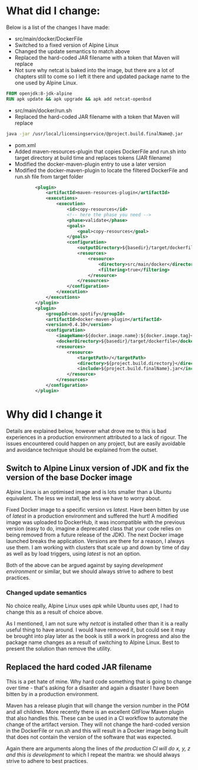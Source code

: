 
# What did I change:
Below is a list of the changes I have made:

* src/main/docker/DockerFile
 * Switched to a fixed version of Alpine Linux
 * Changed the update semantics to match above
 * Replaced the hard-coded JAR filename with a token that Maven will replace
 * Not sure why netcat is baked into the image, but there are a lot of chapters still to come so I left it there and updated package name to the one used by Alpine Linux.

 ```Dockerfile
FROM openjdk:8-jdk-alpine
RUN apk update && apk upgrade && apk add netcat-openbsd
 ```

* src/main/docker/run.sh
 * Replaced the hard-coded JAR filename with a token that Maven will replace

 ```bash
java -jar /usr/local/licensingservice/@project.build.finalName@.jar
 ```

* pom.xml
 * Added maven-resources-plugin that copies DockerFile and run.sh into target directory at build time and replaces tokens (JAR filename)
 * Modified the docker-maven-plugin entry to use a later version
 * Modified the docker-maven-plugin to locate the filtered DockerFile and run.sh file from target folder

 ```xml
            <plugin>
                <artifactId>maven-resources-plugin</artifactId>
                <executions>
                    <execution>
                        <id>copy-resources</id>
                        <!-- here the phase you need -->
                        <phase>validate</phase>
                        <goals>
                            <goal>copy-resources</goal>
                        </goals>
                        <configuration>
                            <outputDirectory>${basedir}/target/dockerfile</outputDirectory>
                            <resources>
                                <resource>
                                    <directory>src/main/docker</directory>
                                    <filtering>true</filtering>
                                </resource>
                            </resources>
                        </configuration>
                    </execution>
                </executions>
            </plugin>
            <plugin>
                <groupId>com.spotify</groupId>
                <artifactId>docker-maven-plugin</artifactId>
                <version>0.4.10</version>
                <configuration>
                    <imageName>${docker.image.name}:${docker.image.tag}</imageName>
                    <dockerDirectory>${basedir}/target/dockerfile</dockerDirectory>
                    <resources>
                        <resource>
                            <targetPath>/</targetPath>
                            <directory>${project.build.directory}</directory>
                            <include>${project.build.finalName}.jar</include>
                        </resource>
                    </resources>
                </configuration>
            </plugin>
 ```

# Why did I change it
Details are explained below, however what drove me to this is bad experiences in a production environment attributed to a lack of rigour. The issues encountered could happen on any project, but are easily avoidable and avoidance technique should be explained from the outset. 

## Switch to Alpine Linux version of JDK and fix the version of the base Docker image
Alpine Linux is an optimised image and is lots smaller than a Ubuntu equivalent. The less we install, the less we have to worry about.

Fixed Docker image to a specific version vs _latest_. Have been bitten by use of _latest_ in a production environment and suffered the hurt! A modified image was uploaded to DockerHub, it was incompatible with the previous version (easy to do, imagine a deprecated class that your code relies on being removed from a future release of the JDK). The next Docker image launched breaks the application. Versions are there for a reason, I always use them. I am working with clusters that scale up and down by time of day as well as by load triggers, using _latest_ is not an option.

Both of the above can be argued against by saying _development environment_ or similar, but we should always strive to adhere to best practices.

### Changed update semantics
No choice really, Alpine Linux uses _apk_ while Ubuntu uses _apt_, I had to change this as a result of choice above.

As I mentioned, I am not sure why _netcat_ is installed other than it is a really useful thing to have around. I would have removed it, but could see it may be brought into play later as the book is still a work in progress and also the package name changes as a result of switching to Alpine Linux. Best to present the solution than remove the utility.

## Replaced the hard coded JAR filename
This is a pet hate of mine. Why hard code something that is going to change over time - that's asking for a disaster and again a disaster I have been bitten by in a production environment.

Maven has a release plugin that will change the version number in the POM and all children. More recently there is an excellent GitFlow Maven plugin that also handles this. These can be used in a CI workflow to automate the change of the artifact version. They will not change the hard-coded version in the DockerFile or run.sh and this will result in a Docker image being built that does not contain the version of the software that was expected.

Again there are arguments along the lines of _the production CI will do x, y, z and this is development_ to which I repeat the mantra: we should always strive to adhere to best practices.

